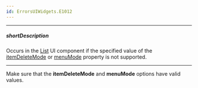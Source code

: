 ```yaml
---
id: ErrorsUIWidgets.E1012
---
```

---
##### shortDescription
Occurs in the [List](/api-reference/10%20UI%20Widgets/dxList '/Documentation/ApiReference/UI_Components/dxList/') UI component if the specified value of the [itemDeleteMode](/api-reference/10%20UI%20Widgets/dxList/1%20Configuration/itemDeleteMode.md '/Documentation/ApiReference/UI_Components/dxList/Configuration/#itemDeleteMode') or [menuMode](/api-reference/10%20UI%20Widgets/dxList/1%20Configuration/menuMode.md '/Documentation/ApiReference/UI_Components/dxList/Configuration/#menuMode') property is not supported.

---
Make sure that the **itemDeleteMode** and **menuMode** options have valid values.